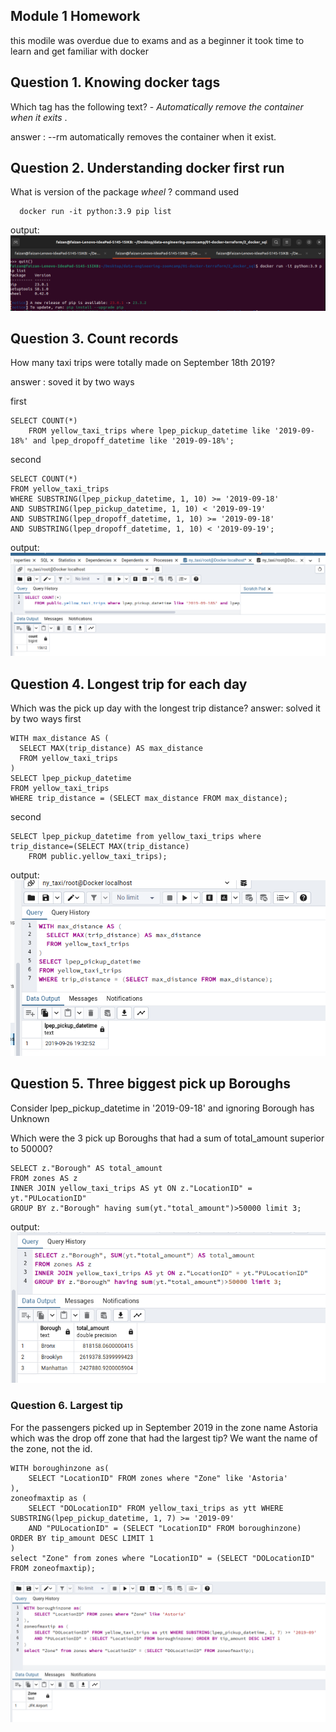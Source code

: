 ## Module 1 Homework
this modile was overdue due to exams and as a beginner it took time to learn and get familiar with docker 

## Question 1. Knowing docker tags
  Which tag has the following text? - *Automatically remove the container when it exits* .
  
  answer : --rm automatically removes the container when it exist.
  
## Question 2. Understanding docker first run 
  What is version of the package *wheel* ?
  command used
```
  docker run -it python:3.9 pip list
```
output:
![alt text](https://github.com/faizeraza/de-cohort-2024/blob/main/qn2.png)

## Question 3. Count records 

How many taxi trips were totally made on September 18th 2019?

answer : soved it by two ways

first 
```
SELECT COUNT(*)
	FROM yellow_taxi_trips where lpep_pickup_datetime like '2019-09-18%' and lpep_dropoff_datetime like '2019-09-18%';
```
second 
```
SELECT COUNT(*)
FROM yellow_taxi_trips
WHERE SUBSTRING(lpep_pickup_datetime, 1, 10) >= '2019-09-18'
AND SUBSTRING(lpep_pickup_datetime, 1, 10) < '2019-09-19'
AND SUBSTRING(lpep_dropoff_datetime, 1, 10) >= '2019-09-18'
AND SUBSTRING(lpep_dropoff_datetime, 1, 10) < '2019-09-19';
```
output:
![alt text](https://github.com/faizeraza/de-cohort-2024/blob/main/qn3.png)

## Question 4. Longest trip for each day

Which was the pick up day with the longest trip distance?
answer: solved it by two ways
first
```
WITH max_distance AS (
  SELECT MAX(trip_distance) AS max_distance
  FROM yellow_taxi_trips
)
SELECT lpep_pickup_datetime
FROM yellow_taxi_trips
WHERE trip_distance = (SELECT max_distance FROM max_distance);
```
second
```
SELECT lpep_pickup_datetime from yellow_taxi_trips where trip_distance=(SELECT MAX(trip_distance)
	FROM public.yellow_taxi_trips);
```

output:
![alt text](https://github.com/faizeraza/de-cohort-2024/blob/main/qn4.png)

## Question 5. Three biggest pick up Boroughs

Consider lpep_pickup_datetime in '2019-09-18' and ignoring Borough has Unknown

Which were the 3 pick up Boroughs that had a sum of total_amount superior to 50000?
```
SELECT z."Borough" AS total_amount
FROM zones AS z
INNER JOIN yellow_taxi_trips AS yt ON z."LocationID" = yt."PULocationID"
GROUP BY z."Borough" having sum(yt."total_amount")>50000 limit 3;
```
output:
![alt text](https://github.com/faizeraza/de-cohort-2024/blob/main/qn5.png)
### Question 6. Largest tip

For the passengers picked up in September 2019 in the zone name Astoria which was the drop off zone that had the largest tip? We want the name of the zone, not the id.

```
WITH boroughinzone as(
	SELECT "LocationID" FROM zones where "Zone" like 'Astoria'
),
zoneofmaxtip as (
	SELECT "DOLocationID" FROM yellow_taxi_trips as ytt WHERE SUBSTRING(lpep_pickup_datetime, 1, 7) >= '2019-09' 
	AND "PULocationID" = (SELECT "LocationID" FROM boroughinzone) ORDER BY tip_amount DESC LIMIT 1
)
select "Zone" from zones where "LocationID" = (SELECT "DOLocationID" FROM zoneofmaxtip);
```
![alt text](https://github.com/faizeraza/de-cohort-2024/blob/main/qn6.png)

